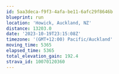 ```yaml
---
id: 5aa3deca-f9f3-4afa-be11-6afc29f8646b
blueprint: run
location: 'Howick, Auckland, NZ'
distance: 13203.0
date: '2023-10-19T23:15:08Z'
timezone: '(GMT+12:00) Pacific/Auckland'
moving_time: 5365
elapsed_time: 5365
total_elevation_gain: 192.4
strava_id: 10070120360
---
```

